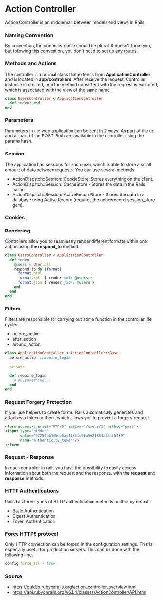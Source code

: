 # Action Controller

Action Controller is an middleman between models and views in Rails.

### Naming Convention

By convention, the controller name should be plural. It doesn't force you, but following this convention, you don't need to set up any routes.

### Methods and Actions

The controller is a normal class that extends from **ApplicationController** and is located in **app/controllers**. After receive the request, Controller instance is created, and the method consistent with the request is executed, which is associated with the view of the same name.

``` Ruby
class UsersController < ApplicationController
  def index; end
end
```

### Parameters

Parameters in the web application can be sent in 2 ways. As part of the url and as part of the POST. Both are available in the controller using the params hash.

### Session

The application has sessions for each user, which is able to store a small amount of data between requests. You can use several methods:

- ActionDispatch::Session::CookieStore: Stores everything on the client.
- ActionDispatch::Session::CacheStore - Stores the data in the Rails cache.
- ActionDispatch::Session::ActiveRecordStore - Stores the data in a database using Active Record (requires the activerecord-session_store gem).

### Cookies

### Rendering

Controllers allow you to seamlessly render different formats within one action using the **respond_to** method.

``` Ruby
class UsersController < ApplicationController
  def index
    @users = User.all
    respond_to do |format|
      format.html
      format.xml  { render xml: @users }
      format.json { render json: @users }
    end
  end
end
```

### Filters

Filters are responsible for carrying out some function in the controller life cycle:
- before_action
- after_action
- around_action

``` Ruby
class ApplicationController < ActionController::Base
  before_action :require_login
  
  private
  
  def require_login
    # Do something...
  end
end
```

### Request Forgery Protection

If you use helpers to create forms, Rails automatically generates and attaches a token to them, which allows you to prevent a forgery request.

``` html
<form accept-charset="UTF-8" action="/users/1" method="post">
<input type="hidden"
       value="67250ab105eb5ad10851c00a5621854a23af5489"
       name="authenticity_token"/>
</form>
```

### Request - Response

In each controller in rails you have the possibility to easily access information about both the request and the response. with the **request** and **response** methods.

### HTTP Authentications

Rails has three types of HTTP authentication methods built-in by default:

- Basic Authentication
- Digest Authentication
- Token Authentication

### Force HTTPS protocol
Only HTTP connection can be forced in the configuration settings. This is especially useful for production servers. This can be done with the following line.

``` Ruby
config.force_ssl = true
```

### Source
- https://guides.rubyonrails.org/action_controller_overview.html
- https://api.rubyonrails.org/v6.1.4/classes/ActionController/API.html

